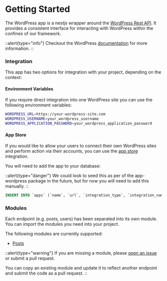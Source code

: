 # Getting Started

The WordPress app is a nestjs wrapper around the [WordPress Rest API](https://developer.wordpress.org/rest-api/). It provides a consistent interface for interacting with WordPress within the confines of our framework.

::alert{type="info"}
Checkout the WordPress [documentation](https://developer.wordpress.org/rest-api/reference/) for more information.
::

### Integration

This app has two options for integration with your project, depending on the context:

#### Environment Variables

If you require direct integration into one WordPress site you can use the following environment variables:

```bash
WORDPRESS_URL=https://your-wordpress-site.com
WORDPRESS_USERNAME=your_wordpress_username
WORDPRESS_APPLICATION_PASSWORD=your_wordpress_application_password
```

#### App Store

If you would like to allow your users to connect their own WordPress sites and perform action via their accounts, you can use the [app store](/backend/app-store/readme) integration.

You will need to add the app to your database:

::alert{type="danger"}
We could look to seed this as per of the app-wordpress package in the future, but for now you will need to add this manually.
::

```sql
INSERT INTO `apps` (`name`, `url`, `integration_type`, `integration_name`, `category`, `hexcode`, `active`, `hidden`, `settings`) VALUES ('WordPress', 'https://wordpress.org', 'CREDENTIALS', 'wordpress', 'cms', NULL, 1, 0, '[{\"key\": \"WORDPRESS_URL\", \"name\": \"WordPress Website URL\", \"input\": {\"type\": \"text\", \"required\": true}, \"description\": \"Your WordPress URL, including http(s):// but without a trailing slash.\"}, {\"key\": \"WORDPRESS_USERNAME\", \"name\": \"WordPress Username\", \"input\": {\"type\": \"text\", \"required\": true}, \"description\": \"Your WordPress username which can be found in the users section of your WordPress admin area.\"}, {\"key\": \"WORDPRESS_APPLICATION_PASSWORD\", \"name\": \"WordPress Application Password\", \"input\": {\"type\": \"text\", \"required\": true}, \"private\": true, \"description\": \"This is a specific application password (not your normal login password) which can be created on the user management page in the WordPress admin.\"}]');
```

### Modules

Each endpoint (e.g. posts, users) has been separated into its own module. You can import the modules you need into your project.

The following modules are currently supported:

<!-- * [Categories](/apps/wordpress/modules/categories) -->

-   [Posts](/apps/wordpress/modules/posts)
<!-- * [Users](/apps/wordpress/modules/users) -->

::alert{type="warning"}
If you are missing a module, please [open an issue](https://github.com/juicyllama-npm/app-wordpress/issues) or submit a pull request.

You can copy an existing module and update it to reflect another endpoint and submit the code as a pull request.
::
